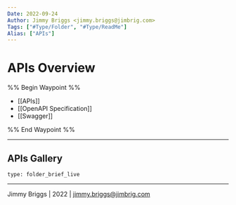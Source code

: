 ```yaml
---
Date: 2022-09-24
Author: Jimmy Briggs <jimmy.briggs@jimbrig.com>
Tags: ["#Type/Folder", "#Type/ReadMe"]
Alias: ["APIs"]
---
```


# APIs Overview

%% Begin Waypoint %%
- [[APIs]]
- [[OpenAPI Specification]]
- [[Swagger]]

%% End Waypoint %%

***

## APIs Gallery

 
```ccard
type: folder_brief_live
```
 

***

Jimmy Briggs | 2022 | <jimmy.briggs@jimbrig.com>



